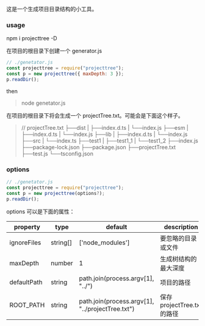 这是一个生成项目目录结构的小工具。

### usage

npm i projecttree -D

在项目的根目录下创建一个 generator.js

```javascript
// ./genetator.js
const projecttree = require("projecttree");
const p = new projecttree({ maxDepth: 3 });
p.readDir();
```

then

> node genetator.js

在项目的根目录下将会生成一个 projectTree.txt。可能会是下面这个样子。

> // projectTree.txt
> ├──dist
> | ├──index.d.ts
> | └──index.js
> ├──esm
> | ├──index.d.ts
> | └──index.js
> ├──lib
> | ├──index.d.ts
> | └──index.js
> ├──src
> | └──index.ts
> ├──test1
> | ├──test1_1
> | └──test1_2
> ├──index.js
> ├──package-lock.json
> ├──package.json
> ├──projectTree.txt
> ├──test.js
> └──tsconfig.json

### options

```javascript
// ./genetator.js
const projecttree = require("projecttree");
const p = new projecttree(options?);
p.readDir();
```

options 可以是下面的属性：

| property    | type     | default                                          | description                 |
| ----------- | -------- | ------------------------------------------------ | --------------------------- |
| ignoreFiles | string[] | ['node_modules']                                 | 要忽略的目录或文件          |
| maxDepth    | number   | 1                                                | 生成树结构的最大深度        |
| defaultPath | string   | path.join(process.argv[1], "../")                | 项目的路径                  |
| ROOT_PATH   | string   | path.join(process.argv[1], "../projectTree.txt") | 保存 projectTree.txt 的路径 |
